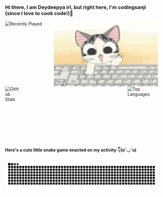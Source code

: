 <!DOCTYPE html>
<html lang="en">
<head>
<meta charset="UTF-8">
<meta name="viewport" content="width=device-width, initial-scale=1.0">
</head>
<body>
<!--<img src="https://komarev.com/ghpvc/?username=codingsanji&label=Profile%20views&color=0e75b6&style=flat" alt="views">-->
<h3>Hi there, I am Deydeepya irl, but right here, I'm codingsanji (since I love to cook code!)👋</h3>
<div style="display: flex; flex-direction: row; justify-content: space-between;">
    <img src="https://spotify-recently-played-readme.vercel.app/api?user=31qdkq24rzp5r5yqmxhod6reqztu&count=3" alt="Recently Played">
    <img style=" max-width: 580px;height: 215px; width:343px" src="me.gif" alt="Me-he-he">
</div>
<div style="display: flex; flex-direction: row; justify-content: space-between;">
    <img style="max-width: 50px; height: 180px;" src="https://github-readme-stats.vercel.app/api?username=codingsanji&rank_icon=github&theme=radical" alt="GitHub Stats">
    <img style="max-width: 100px; height: 180px;" src="https://github-readme-stats.vercel.app/api/top-langs/?username=codingsanji&layout=compact&langs_count=6&theme=dracula" alt="Top Languages">
</div>
    
<div>
    <h4> Here's a cute little snake game enacted on my activity 👇(o˘◡˘o) </h4>
    <img src="https://raw.githubusercontent.com/codingsanji/codingsanji/output/snake.svg" alt="Snake animation" />
</div>
</body>
</html>
